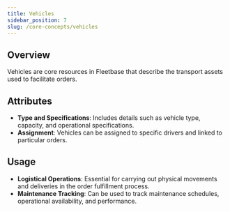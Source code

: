```yaml
---
title: Vehicles
sidebar_position: 7
slug: /core-concepts/vehicles
---
```


## Overview

Vehicles are core resources in Fleetbase that describe the transport assets used to facilitate orders.

## Attributes

- **Type and Specifications**: Includes details such as vehicle type, capacity, and operational specifications.
- **Assignment**: Vehicles can be assigned to specific drivers and linked to particular orders.

## Usage

- **Logistical Operations**: Essential for carrying out physical movements and deliveries in the order fulfillment process.
- **Maintenance Tracking**: Can be used to track maintenance schedules, operational availability, and performance.